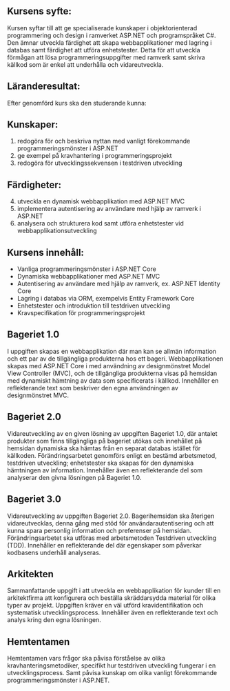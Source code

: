 ## Kursens syfte:

Kursen syftar till att ge specialiserade kunskaper i objektorienterad programmering och design i ramverket ASP.NET och programspråket C#. Den ämnar utveckla färdighet att skapa webbapplikationer med lagring i databas samt färdighet att utföra enhetstester. Detta för att utveckla förmågan att lösa programmeringsuppgifter med ramverk samt skriva källkod som är enkel att underhålla och vidareutveckla.

## Läranderesultat:

Efter genomförd kurs ska den studerande kunna:

## Kunskaper:

1. redogöra för och beskriva nyttan med vanligt förekommande programmeringsmönster i ASP.NET
2. ge exempel på kravhantering i programmeringsprojekt
3. redogöra för utvecklingssekvensen i testdriven utveckling

## Färdigheter:

4. utveckla en dynamisk webbapplikation med ASP.NET MVC
5. implementera autentisering av användare med hjälp av ramverk i ASP.NET
6. analysera och strukturera kod samt utföra enhetstester vid webbapplikationsutveckling

## Kursens innehåll:

- Vanliga programmeringsmönster i ASP.NET Core
- Dynamiska webbapplikationer med ASP.NET MVC
- Autentisering av användare med hjälp av ramverk, ex. ASP.NET Identity Core
- Lagring i databas via ORM, exempelvis Entity Framework Core
- Enhetstester och introduktion till testdriven utveckling
- Kravspecifikation för programmeringsprojekt

## Bageriet 1.0

I uppgiften skapas en webbapplikation där man kan se allmän information och ett par av de tillgängliga produkterna hos ett bageri. Webbapplikationen skapas med ASP.NET Core i med användning av designmönstret Model View Controller (MVC), och de tillgängliga produkterna visas på hemsidan med dynamiskt hämtning av data som specificerats i källkod. Innehåller en reflekterande text som beskriver den egna användningen av designmönstret MVC.

## Bageriet 2.0

Vidareutveckling av en given lösning av uppgiften Bageriet 1.0, där antalet produkter som finns tillgängliga på bageriet utökas och innehållet på hemsidan dynamiska ska hämtas från en separat databas istället för källkoden. Förändringsarbetet genomförs enligt en bestämd arbetsmetod, testdriven utveckling; enhetstester ska skapas för den dynamiska hämtningen av information. Innehåller även en reflekterande del som analyserar den givna lösningen på Bageriet 1.0.

## Bageriet 3.0

Vidareutveckling av uppgiften Bageriet 2.0. Bagerihemsidan ska återigen vidareutvecklas, denna gång med stöd för användarautentisering och att kunna spara personlig information och preferenser på hemsidan. Förändringsarbetet ska utföras med arbetsmetoden Testdriven utveckling (TDD). Innehåller en reflekterande del där egenskaper som påverkar kodbasens underhåll analyseras.

## Arkitekten

Sammanfattande uppgift i att utveckla en webbapplikation för kunder till en arkitektfirma att konfigurera och beställa skräddarsydda material för olika typer av projekt. Uppgiften kräver en väl utförd kravidentifikation och systematisk utvecklingsprocess. Innehåller även en reflekterande text och analys kring den egna lösningen.

## Hemtentamen

Hemtentamen vars frågor ska påvisa förståelse av olika kravhanteringsmetodiker, specifikt hur testdriven utveckling fungerar i en utvecklingsprocess. Samt påvisa kunskap om olika vanligt förekommande programmeringsmönster i ASP.NET.
